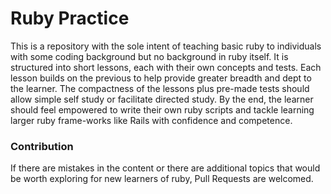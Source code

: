 # Ruby Practice

This is a repository with the sole intent of teaching basic ruby to individuals with some coding background but no background in ruby itself. It is structured into short lessons, each with their own concepts and tests. Each lesson builds on the previous to help provide greater breadth and dept to the learner. The compactness of the lessons plus pre-made tests should allow simple self study or facilitate directed study. By the end, the learner should feel empowered to write their own ruby scripts and tackle learning larger ruby frame-works like Rails with confidence and competence.

### Contribution

If there are mistakes in the content or there are additional topics that would be worth exploring for new learners of ruby, Pull Requests are welcomed.
